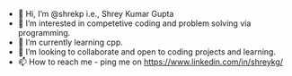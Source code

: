 - 👋 Hi, I’m @shrekp i.e., Shrey Kumar Gupta
- 👀 I’m interested in competetive coding and problem solving via programming.
- 🌱 I’m currently learning cpp.
- 💞️ I’m looking to collaborate and open to coding projects and learning. 
- 📫 How to reach me - ping me on https://www.linkedin.com/in/shreykg/

<!---
shrekp/shrekp is a ✨ special ✨ repository because its `README.md` (this file) appears on your GitHub profile.
You can click the Preview link to take a look at your changes.
--->
